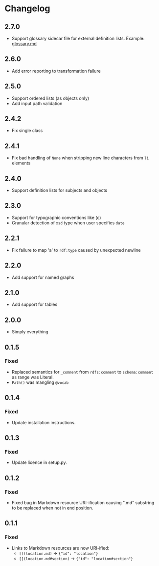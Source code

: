 # Changelog

## 2.7.0

* Support glossary sidecar file for external definition lists.
  Example: [glossary.md](examples/features/glossary.md)

## 2.6.0

* Add error reporting to transformation failure

## 2.5.0

* Support ordered lists (as objects only)
* Add input path validation

## 2.4.2

* Fix single class

## 2.4.1

* Fix bad handling of `None` when stripping new line characters from `li` elements

## 2.4.0

* Support definition lists for subjects and objects

## 2.3.0

* Support for typographic conventions like (c)
* Granular detection of `xsd` type when user specifies `date`

## 2.2.1

* Fix failure to map 'a' to `rdf:type` caused by unexpected newline

## 2.2.0

* Add support for named graphs

## 2.1.0

* Add support for tables

## 2.0.0

* Simply everything

## 0.1.5

### Fixed

* Replaced semantics for `_comment` from `rdfs:comment` to `schema:comment` as range was Literal.
* `Path()` was mangling `@vocab`

## 0.1.4

### Fixed

* Update installation instructions.

## 0.1.3

### Fixed

* Update licence in setup.py.

## 0.1.2

### Fixed

* Fixed bug in Markdown resource URI-ification causing ".md" substring to be replaced when not in end position.

## 0.1.1

### Fixed

* Links to Markdown resources are now URI-ified:
  * `[](location.md)` → `{"id": "location"}`
  * `[](location.md#section)` → `{"id": "location#section"}`
